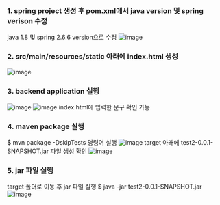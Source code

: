 ### 1. spring project 생성 후 pom.xml에서 java version 및 spring verison 수정
java 1.8 및 spring 2.6.6 version으로 수정
![image](https://github.com/jaemok0514/project/assets/94815900/ad7d9fe9-898a-4457-860c-5029e698185e)

### 2. src/main/resources/static 아래에 index.html 생성
![image](https://github.com/jaemok0514/project/assets/94815900/2cf03ada-c686-439c-971f-3de56efc2e7e)

### 3. backend application 실행
![image](https://github.com/jaemok0514/project/assets/94815900/37e570c2-319e-4403-974f-7c19baf6e377)
![image](https://github.com/jaemok0514/project/assets/94815900/9f6709fb-b6b2-410b-8f5e-507af35869f8)
index.html에 입력한 문구 확인 가능

### 4. maven package 실행
$ mvn package -DskipTests
명령어 실행
![image](https://github.com/jaemok0514/project/assets/94815900/e85581d1-71c7-46af-874c-9372e17dc88c)
target 아래에 test2-0.0.1-SNAPSHOT.jar 파일 생성 확인
![image](https://github.com/jaemok0514/project/assets/94815900/994fadd2-0bc0-4202-88db-8790bfd19ee0)

### 5. jar 파일 실행
target 폴더로 이동 후 jar 파일 실행
$ java -jar test2-0.0.1-SNAPSHOT.jar
![image](https://github.com/jaemok0514/project/assets/94815900/3e1757d7-ad81-47c9-8421-e169bf8f975b)
